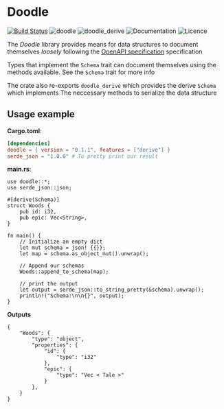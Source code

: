 # Doodle

[![Build Status](https://travis-ci.org/snorrwe/doodle-rs.svg?branch=master)](https://travis-ci.org/snorrwe/doodle-rs)
![[doodle](https://crates.io/crates/doodle)](https://img.shields.io/crates/v/doodle.svg?label=doodle)
![[doodle_derive](https://crates.io/crates/doodle_derive)](https://img.shields.io/crates/v/doodle_derive.svg?label=doodle_derive)
![[Documentation](https://docs.rs/doodle/)](https://docs.rs/doodle/badge.svg)
![[Licence](https://github.com/snorrwe/doodle-rs/blob/master/LICENSE)](https://img.shields.io/github/license/snorrwe/doodle-rs.svg)

The *Doodle* library provides means for data structures to document themselves _loosely_
following the [OpenAPI specification](https://swagger.io/docs/specification/) specification

Types that implement the `Schema` trait can document themselves using the methods available.
See the `Schema` trait for more info

The crate also re-exports `doodle_derive` which provides the derive `Schema` which implements
The neccessary methods to serialize the data structure

## Usage example

__Cargo.toml__:

```toml
[dependencies]
doodle = { version = "0.1.1", features = ["derive"] }
serde_json = "1.0.0" # To pretty print our result
```

__main.rs__:

```
use doodle::*;
use serde_json::json;

#[derive(Schema)]
struct Woods {
    pub id: i32,
    pub epic: Vec<String>,
}

fn main() {
    // Initialize an empty dict
    let mut schema = json! {{}};
    let map = schema.as_object_mut().unwrap();

    // Append our schemas
    Woods::append_to_schema(map);

    // print the output
    let output = serde_json::to_string_pretty(&schema).unwrap();
    println!("Schema:\n\n{}", output);
}
```


__Outputs__

```
{
    "Woods": {
        "type": "object",
        "properties": {
            "id": {
                "type": "i32"
            },
            "epic": {
                "type": "Vec < Tale >"
            }
        },
    }
}
```
